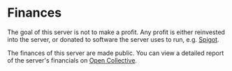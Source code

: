 # Finances

The goal of this server is not to make a profit. Any profit is either reinvested into the server, or donated to software the server uses to run, e.g. [Spigot](https://www.spigotmc.org/).

 The finances of this server are made public. You can view a detailed report of the server's financials on [Open Collective](https://opencollective.com/the-storm).
